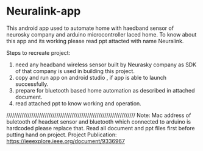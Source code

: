 # Neuralink-app
This android app used to automate home with haedband sensor of neurosky company and arduino microcontroller laced home.
To know about this app and its working please read ppt attacted with name Neuralink.

Steps to recreate project:
1) need any headband wireless sensor built by Neurasky company as SDK of that company is used in building this project.
2) copy and run app on android studio , if app is able to launch successfully.
3) prepare for bluetooth based home automation as described in attached document.
4) read attached ppt to know working and operation.


///////////////////////////////////////////////////////////////////
Note: Mac address of buletooth of headset sensor and bluetooth which connected to arduino is hardcoded please replace that.
Read all document and ppt files first before putting hand on project.
Project Publication: https://ieeexplore.ieee.org/document/9336967

